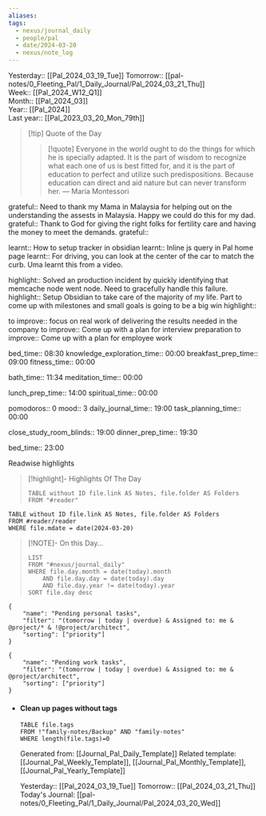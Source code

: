 ```yaml
---
aliases: 
tags:
  - nexus/journal_daily
  - people/pal
  - date/2024-03-20
  - nexus/note_log
---
```


Yesterday:: [[Pal_2024_03_19_Tue]] 
Tomorrow:: [[pal-notes/0_Fleeting_Pal/1_Daily_Journal/Pal_2024_03_21_Thu]]  
Week:: [[Pal_2024_W12_Q1]]  
Month:: [[Pal_2024_03]]  
Year::  [[Pal_2024]]  
Last year::  [[Pal_2023_03_20_Mon_79th]] 

> [!tip] Quote of the Day
> > [!quote] Everyone in the world ought to do the things for which he is specially adapted. It is the part of wisdom to recognize what each one of us is best fitted for, and it is the part of education to perfect and utilize such predispositions. Because education can direct and aid nature but can never transform her.
> — Maria Montessori

grateful:: Need to thank my Mama in Malaysia for helping out on the understanding the assests in Malaysia. Happy we could do this for my dad. 
grateful:: Thank to God for giving the right folks for fertility care and having the money to meet the demands. 
grateful:: 

learnt:: How to setup tracker in obsidian 
learnt:: Inline js query in Pal home page 
learnt:: For driving, you can look at the center of the car to match the curb. Uma learnt this from a video. 

highlight:: Solved an production incident by quickly identifying that memcache node went node. Need to gracefully handle this failure. 
highlight:: Setup Obsidian to take care of the majority of my life. Part to come up with milestones and small goals is going to be a big win 
highlight:: 

to improve:: focus on real work of delivering the results needed in the company 
to improve:: Come up with a plan for interview preparation 
to improve:: Come up with a plan for employee work 

bed_time:: 08:30
knowledge_exploration_time:: 00:00
breakfast_prep_time:: 09:00
fitness_time:: 00:00

bath_time:: 11:34
meditation_time:: 00:00

lunch_prep_time:: 14:00
spiritual_time:: 00:00

pomodoros:: 0
mood:: 3
daily_journal_time:: 19:00
task_planning_time:: 00:00


close_study_room_blinds:: 19:00
dinner_prep_time:: 19:30

bed_time:: 23:00

Readwise highlights 
>[!highlight]- Highlights Of The Day
>```dataview
> TABLE without ID file.link AS Notes, file.folder AS Folders
> FROM "#reader"

```dataview
TABLE without ID file.link AS Notes, file.folder AS Folders
FROM #reader/reader
WHERE file.mdate = date(2024-03-20)
```


> [!NOTE]- On this Day…
> ```dataview
> LIST
> FROM "#nexus/journal_daily"
> WHERE file.day.month = date(today).month
>     AND file.day.day = date(today).day
>     AND file.day.year != date(today).year
> SORT file.day desc
> ```



```todoist
{
	"name": "Pending personal tasks",
	"filter": "(tomorrow | today | overdue) & Assigned to: me & @project/* & !@project/architect",
	"sorting": ["priority"]
}
```

```todoist
{
	"name": "Pending work tasks",
	"filter": "(tomorrow | today | overdue) & Assigned to: me &  @project/architect",
	"sorting": ["priority"]
}
```

- #### Clean up pages without tags
  ```dataview
  TABLE file.tags
  FROM !"family-notes/Backup" AND "family-notes"
  WHERE length(file.tags)=0
  ```
  
  
  Generated from: [[Journal_Pal_Daily_Template]]
  Related template: [[Journal_Pal_Weekly_Template]], [[Journal_Pal_Monthly_Template]], [[Journal_Pal_Yearly_Template]]
  
  Yesterday:: [[Pal_2024_03_19_Tue]] 
  Tomorrow:: [[Pal_2024_03_21_Thu]]  
  Today's Journal: [[pal-notes/0_Fleeting_Pal/1_Daily_Journal/Pal_2024_03_20_Wed]]